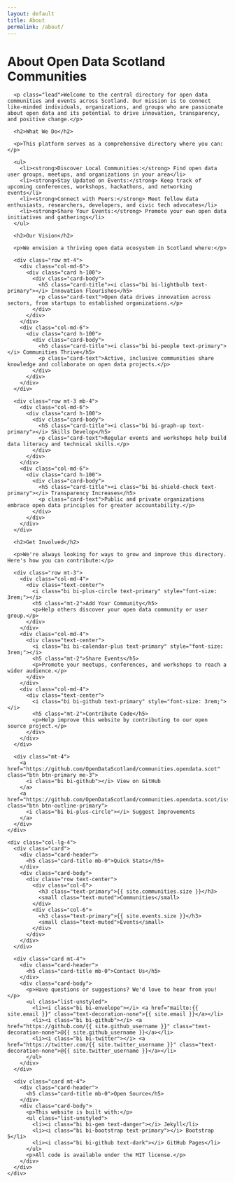 ```yaml
---
layout: default
title: About
permalink: /about/
---
```


<div class="container py-5">
  <div class="row">
    <div class="col-lg-8">
      <h1>About Open Data Scotland Communities</h1>
      
      <p class="lead">Welcome to the central directory for open data communities and events across Scotland. Our mission is to connect like-minded individuals, organizations, and groups who are passionate about open data and its potential to drive innovation, transparency, and positive change.</p>
      
      <h2>What We Do</h2>
      
      <p>This platform serves as a comprehensive directory where you can:</p>
      
      <ul>
        <li><strong>Discover Local Communities:</strong> Find open data user groups, meetups, and organizations in your area</li>
        <li><strong>Stay Updated on Events:</strong> Keep track of upcoming conferences, workshops, hackathons, and networking events</li>
        <li><strong>Connect with Peers:</strong> Meet fellow data enthusiasts, researchers, developers, and civic tech advocates</li>
        <li><strong>Share Your Events:</strong> Promote your own open data initiatives and gatherings</li>
      </ul>
      
      <h2>Our Vision</h2>
      
      <p>We envision a thriving open data ecosystem in Scotland where:</p>
      
      <div class="row mt-4">
        <div class="col-md-6">
          <div class="card h-100">
            <div class="card-body">
              <h5 class="card-title"><i class="bi bi-lightbulb text-primary"></i> Innovation Flourishes</h5>
              <p class="card-text">Open data drives innovation across sectors, from startups to established organizations.</p>
            </div>
          </div>
        </div>
        <div class="col-md-6">
          <div class="card h-100">
            <div class="card-body">
              <h5 class="card-title"><i class="bi bi-people text-primary"></i> Communities Thrive</h5>
              <p class="card-text">Active, inclusive communities share knowledge and collaborate on open data projects.</p>
            </div>
          </div>
        </div>
      </div>
      
      <div class="row mt-3 mb-4">
        <div class="col-md-6">
          <div class="card h-100">
            <div class="card-body">
              <h5 class="card-title"><i class="bi bi-graph-up text-primary"></i> Skills Develop</h5>
              <p class="card-text">Regular events and workshops help build data literacy and technical skills.</p>
            </div>
          </div>
        </div>
        <div class="col-md-6">
          <div class="card h-100">
            <div class="card-body">
              <h5 class="card-title"><i class="bi bi-shield-check text-primary"></i> Transparency Increases</h5>
              <p class="card-text">Public and private organizations embrace open data principles for greater accountability.</p>
            </div>
          </div>
        </div>
      </div>
      
      <h2>Get Involved</h2>
      
      <p>We're always looking for ways to grow and improve this directory. Here's how you can contribute:</p>
      
      <div class="row mt-3">
        <div class="col-md-4">
          <div class="text-center">
            <i class="bi bi-plus-circle text-primary" style="font-size: 3rem;"></i>
            <h5 class="mt-2">Add Your Community</h5>
            <p>Help others discover your open data community or user group.</p>
          </div>
        </div>
        <div class="col-md-4">
          <div class="text-center">
            <i class="bi bi-calendar-plus text-primary" style="font-size: 3rem;"></i>
            <h5 class="mt-2">Share Events</h5>
            <p>Promote your meetups, conferences, and workshops to reach a wider audience.</p>
          </div>
        </div>
        <div class="col-md-4">
          <div class="text-center">
            <i class="bi bi-github text-primary" style="font-size: 3rem;"></i>
            <h5 class="mt-2">Contribute Code</h5>
            <p>Help improve this website by contributing to our open source project.</p>
          </div>
        </div>
      </div>
      
      <div class="mt-4">
        <a href="https://github.com/OpenDataScotland/communities.opendata.scot" class="btn btn-primary me-3">
          <i class="bi bi-github"></i> View on GitHub
        </a>
        <a href="https://github.com/OpenDataScotland/communities.opendata.scot/issues/new" class="btn btn-outline-primary">
          <i class="bi bi-plus-circle"></i> Suggest Improvements
        </a>
      </div>
    </div>
    
    <div class="col-lg-4">
      <div class="card">
        <div class="card-header">
          <h5 class="card-title mb-0">Quick Stats</h5>
        </div>
        <div class="card-body">
          <div class="row text-center">
            <div class="col-6">
              <h3 class="text-primary">{{ site.communities.size }}</h3>
              <small class="text-muted">Communities</small>
            </div>
            <div class="col-6">
              <h3 class="text-primary">{{ site.events.size }}</h3>
              <small class="text-muted">Events</small>
            </div>
          </div>
        </div>
      </div>
      
      <div class="card mt-4">
        <div class="card-header">
          <h5 class="card-title mb-0">Contact Us</h5>
        </div>
        <div class="card-body">
          <p>Have questions or suggestions? We'd love to hear from you!</p>
          <ul class="list-unstyled">
            <li><i class="bi bi-envelope"></i> <a href="mailto:{{ site.email }}" class="text-decoration-none">{{ site.email }}</a></li>
            <li><i class="bi bi-github"></i> <a href="https://github.com/{{ site.github_username }}" class="text-decoration-none">@{{ site.github_username }}</a></li>
            <li><i class="bi bi-twitter"></i> <a href="https://twitter.com/{{ site.twitter_username }}" class="text-decoration-none">@{{ site.twitter_username }}</a></li>
          </ul>
        </div>
      </div>
      
      <div class="card mt-4">
        <div class="card-header">
          <h5 class="card-title mb-0">Open Source</h5>
        </div>
        <div class="card-body">
          <p>This website is built with:</p>
          <ul class="list-unstyled">
            <li><i class="bi bi-gem text-danger"></i> Jekyll</li>
            <li><i class="bi bi-bootstrap text-primary"></i> Bootstrap 5</li>
            <li><i class="bi bi-github text-dark"></i> GitHub Pages</li>
          </ul>
          <p>All code is available under the MIT license.</p>
        </div>
      </div>
    </div>
  </div>
</div>
